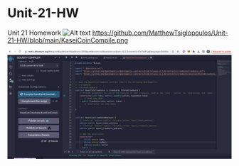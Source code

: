 # Unit-21-HW
Unit 21 Homework
![Alt text](KaseiCoinCompile.png])
https://github.com/MatthewTsiglopoulos/Unit-21-HW/blob/main/KaseiCoinCompile.png

![Alt text](KaseiCrowdCoinCompilation.png)
